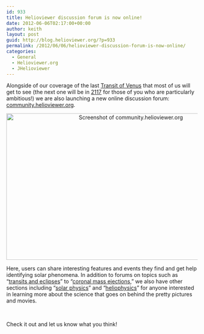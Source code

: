 ```yaml
---
id: 933
title: Helioviewer discussion forum is now online!
date: 2012-06-06T02:17:00+00:00
author: keith
layout: post
guid: http://blog.helioviewer.org/?p=933
permalink: /2012/06/06/helioviewer-discussion-forum-is-now-online/
categories:
  - General
  - Helioviewer.org
  - JHelioviewer
---
```

Alongside of our coverage of the last [Transit of Venus](http://www.transitofvenus.org/) that most of us will get to see (the next one will be in [2117](http://www.transitofvenus.org/faq/113-when-is-the-next-transit-of-venus-after-2012) for those of you who are particularly ambitious!) we are also launching a new online discussion forum: [community.helioviewer.org](http://community.helioviewer.org/).

<p style="text-align: center;">
  <a href="http://community.helioviewer.org" target="_blank"><img class="aligncenter  wp-image-934" title="Helioviewer.org Community Forum" src="https://helioviewer-project.github.io/images/uploads/2012/06/helioviewer_community.png" alt="Screenshot of community.helioviewer.org" width="640" height="386" sizes="(max-width: 640px) 100vw, 640px" /></a>
</p>

<p style="text-align: center;">
  <p>
    Here, users can share interesting features and events they find and get help identifying solar phenomena. In addition to forums on topics such as &#8220;<a href="http://community.helioviewer.org/viewforum.php?f=8">transits and eclipses</a>&#8221; to &#8220;<a href="http://community.helioviewer.org/viewforum.php?f=7">coronal mass ejections</a>,&#8221; we also have other sections including &#8220;<a href="http://en.wikipedia.org/wiki/Solar_physics">solar physics</a>&#8221; and &#8220;<a href="http://science.nasa.gov/heliophysics/">heliophysics</a>&#8221; for anyone interested in learning more about the science that goes on behind the pretty pictures and movies.
  </p>
  
  <p>
    &nbsp;
  </p>
  
  <p>
    Check it out and let us know what you think!
  </p>
  
